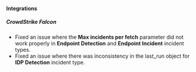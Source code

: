
#### Integrations

##### CrowdStrike Falcon

- Fixed an issue where the **Max incidents per fetch** parameter did not work properly in **Endpoint Detection** and **Endpoint Incident** incident types. 
- Fixed an issue where there was inconsistency in the last_run object for **IDP Detection** incident type.